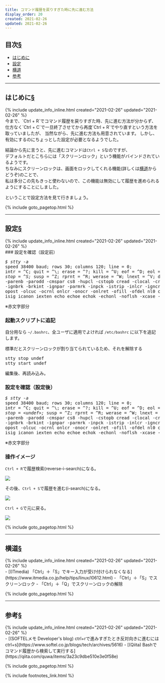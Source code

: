 ```yaml
---
title: コマンド履歴を戻りすぎた時に先に進む方法
display_order: 20
created: 2021-02-26
updated: 2021-02-26
---
```


## <a name="index">目次</a><a href="#目次">§</a>

<ul id="index_ul">
<li><a href="#introduction">はじめに</a></li>
<li><a href="#setting">設定</a></li>
<li><a href="#side-street">横道</a></li>
<li><a href="#reference">参考</a></li>
</ul>

* * *
## <a name="introduction">はじめに</a><a href="#introduction">§</a>
<div class="chapter-updated">{% include update_info_inline.html created="2021-02-26" updated="2021-02-26" %}</div>
今まで、`Ctrl + R`でコマンド履歴を戻りすぎた時、先に進む方法が分からず、  
仕方なく`Ctrl + C`で一旦終了させてから再度`Ctrl + R`でやり直すという方法を取っていましたが、
当然ながら、先に進む方法も用意されています。  
しかし、有効にするのにちょっとした設定が必要となるようでした。

結論から先に言うと、先に進むコマンドは`Ctrl + S`なのですが、  
デフォルトだとこちらには「スクリーンロック」という機能がバインドされているようです。  
ちなみにスクリーンロックは、画面をロックしてくれる機能(詳しくは[横道](#side-street)からどうぞ)のことで、  
私は多分この先もきっと使わないので、この機能は無効にして履歴を進められるようにすることにしました。  

ということで設定方法を見て行きましょう。

{% include goto_pagetop.html %}

* * *
## <a name="setting">設定</a><a href="#setting">§</a>
<div class="chapter-updated">{% include update_info_inline.html created="2021-02-26" updated="2021-02-26" %}</div>
### 設定を確認（設定前）
<div class="code-box-output no-title">
<pre>
<em class="command">$ stty -a</em>
speed 38400 baud; rows 30; columns 120; line = 0;
intr = ^C; quit = ^\; erase = ^?; kill = ^U; eof = ^D; eol = &lt;undef&gt;; eol2 = &lt;undef&gt;; swtch = &lt;undef&gt;; <em>start = ^Q;
stop = ^S;</em> susp = ^Z; rprnt = ^R; werase = ^W; lnext = ^V; discard = ^O; min = 1; time = 0;
-parenb -parodd -cmspar cs8 -hupcl -cstopb cread -clocal -crtscts
-ignbrk -brkint -ignpar -parmrk -inpck -istrip -inlcr -igncr icrnl ixon -ixoff -iuclc -ixany -imaxbel -iutf8
opost -olcuc -ocrnl onlcr -onocr -onlret -ofill -ofdel nl0 cr0 tab0 bs0 vt0 ff0
isig icanon iexten echo echoe echok -echonl -noflsh -xcase -tostop -echoprt echoctl echoke -flusho -extproc
</pre>
</div>
※赤文字部分

### 起動スクリプトに追記

自分用なら `~/.bashrc`、全ユーザに適用でよければ `/etc/bashrc` に以下を追記します。

<div class="code-box">
<div class="title">標準だとスクリーンロックが割り当てられているため、それを解除する</div>
<pre>
stty stop undef
stty start undef
</pre>
</div>
編集後、再読み込み。

### 設定を確認（設定後）
<div class="code-box-output no-title">
<pre>
<em class="command">$ stty -a</em>
speed 38400 baud; rows 30; columns 120; line = 0;
intr = ^C; quit = ^\; erase = ^?; kill = ^U; eof = ^D; eol = &lt;undef&gt;; eol2 = &lt;undef&gt;; swtch = &lt;undef&gt;; <em>start = &lt;undef&gt;;
stop = &lt;undef&gt;;</em> susp = ^Z; rprnt = ^R; werase = ^W; lnext = ^V; discard = ^O; min = 1; time = 0;
-parenb -parodd -cmspar cs8 -hupcl -cstopb cread -clocal -crtscts
-ignbrk -brkint -ignpar -parmrk -inpck -istrip -inlcr -igncr icrnl ixon -ixoff -iuclc -ixany -imaxbel -iutf8
opost -olcuc -ocrnl onlcr -onocr -onlret -ofill -ofdel nl0 cr0 tab0 bs0 vt0 ff0
isig icanon iexten echo echoe echok -echonl -noflsh -xcase -tostop -echoprt echoctl echoke -flusho -extproc</pre>
</div>
※赤文字部分

### 操作イメージ

`Ctrl + R`で履歴検索(reverse-i-search)になる。

![](https://cdn-ak.f.st-hatena.com/images/fotolife/f/fumokmm/20210226/20210226114138.png)

その後、`Ctrl + S`で履歴を進む(i-search)になる。

![](https://cdn-ak.f.st-hatena.com/images/fotolife/f/fumokmm/20210226/20210226114141.png)

`Ctrl + G`で元に戻る。

![](https://cdn-ak.f.st-hatena.com/images/fotolife/f/fumokmm/20210226/20210226114145.png)

{% include goto_pagetop.html %}

* * *
## <a name="side-street">横道</a><a href="#side-street">§</a>
<div class="chapter-updated">{% include update_info_inline.html created="2021-02-26" updated="2021-02-26" %}</div>
- [(ITmedia) 「Ctrl」＋「S」でキー入力が受け付けられなくなる](https://www.itmedia.co.jp/help/tips/linux/l0612.html)
  - 「Ctrl」＋「S」でスクリーンロック
  - 「Ctrl」＋「Q」でスクリーンロックの解除

{% include goto_pagetop.html %}

* * *
## <a name="reference">参考</a><a href="#reference">§</a>
<div class="chapter-updated">{% include update_info_inline.html created="2021-02-26" updated="2021-02-26" %}</div>
- [(SOFTELメモ Developer's blog) ctrl+rで進みすぎたとき反対向きに進むにはctrl+s](https://www.softel.co.jp/blogs/tech/archives/5616)
- [(Qiita) Bashでコマンド履歴から検索して実行する](https://qiita.com/quwa/items/3a23c9dbe510e3e0f58e)

{% include goto_pagetop.html %}

{% include footnotes_link.html %}
